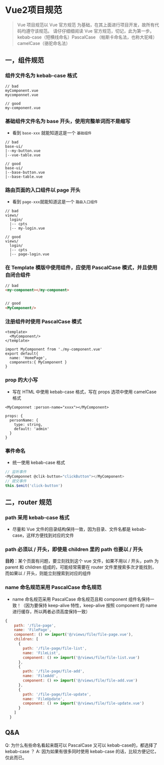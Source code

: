 # Vue2项目规范

> Vue 项目规范以 Vue 官方规范  为基础，在其上面进行项目开发，故所有代码均遵守该规范。
> 请仔仔细细阅读 Vue 官方规范，切记，此为第一步。
> kebab-case（短横线命名）PascalCase （帕斯卡命名法，也称大驼峰）camelCase（骆驼命名法）

## 一，组件规范

### 组件文件名为 kebab-case 格式

```text
// bad 
myComponent.vue
mycomponnet.vue

// good
my-component.vue
```

### 基础组件文件名为 base 开头，使用完整单词而不是缩写

- 看到 `base-xxx` 就能知道这是一个 `基础组件`

```text
// bad
base-ui/
|--my-button.vue
|--vue-table.vue

// good
base-ui/
|--base-button.vue
|--base-table.vue
```

### 路由页面的入口组件以 page 开头

- 看到 `page-xxx`就能知道这是一个 `路由入口组件`

```text
// bad
views/
  login/
  |-- cpts
  |-- my-login.vue

// good
views/
  login/
  |-- cpts
  |-- page-login.vue
```

### 在 Template 模版中使用组件，应使用 PascalCase 模式，并且使用自闭合组件

```html
// bad
<my-component></my-component>


// good
<MyComponent/>
```

### 注册组件时使用 PascalCase 模式

```vue
<template>
  <MyComponent/>
</template>

import MyComponent from './my-component.vue'
export default{
  name: 'HomePage',
  components:{ MyComponent }
}
```

### prop 的大小写

- 写在 HTML 中使用 kebab-case 格式，写在 props 选项中使用 camelCase 格式

```vue
<MyComponnet :person-name="xxxx"></MyComponent>

props: {
  personName: {
    type: string,
    default: 'admin'
  }
}
```

### 事件命名

- 统一使用 kebab-case 格式

```javascript
// 监听事件
<MyComponnet @clik-button="clickButton"></MyComponent>
// 提交事件
this.$emit('click-button')
```

## 二，router 规范

### path 采用 kebab-case 格式

- 尽量和 Vue 文件的目录结构保持一致，因为目录、文件名都是 kebab-case，这样方便找到对应的文件

### path 必须以 / 开头，即使是 children 里的 path 也要以 / 开头

**目的**：某个页面有问题，要立刻找到这个 vue 文件，如果不用以 / 开头，path 为 parent 和 children 组成的，可能经常需要在 router 文件里搜索多次才能找到，而如果以 / 开头，则能立刻搜索到对应的组件

### name 命名规范采用 **PascalCase** 命名规范

- name 命名规范采用 PascalCase  命名规范且和 component 组件名保持一致！（因为要保持 keep-alive 特性，keep-alive 按照 component 的 name 进行缓存，所以两者必须高度保持一致）

```javascript
{
    path: '/file-page',
    name: 'FilePage',
    component: () => import('@/views/file/file-page.vue'),
    children: [
      {
        path: '/file-page/file-list',
        name: 'FileList',
        component: () => import('@/views/file/file-list.vue')
      },
      {
        path: '/file-page/file-add',
        name: 'FileAdd',
        component: () => import('@/views/file/file-add.vue')
      },
      {
        path: '/file-page/file-update',
        name: 'FileUpdate',
        component: () => import('@/views/file/file-update.vue')
      }
    ]
  }
```

## Q&A

Q: 为什么有些命名看起来既可以 PascalCase 又可以 kebab-case的，都选择了 kebab-case ？
A: 因为如果有很多同时使用 kebab-case 的话，比较方便记忆，仅此而已。
